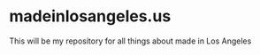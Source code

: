 madeinlosangeles.us
===================

This will be my repository for all things about made in Los Angeles
